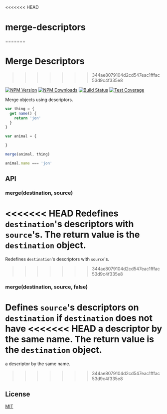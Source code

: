 <<<<<<< HEAD
# merge-descriptors
=======
# Merge Descriptors
>>>>>>> 344ae8079104d2cd547eac1fffac53d9c4f335e8

[![NPM Version][npm-image]][npm-url]
[![NPM Downloads][downloads-image]][downloads-url]
[![Build Status][travis-image]][travis-url]
[![Test Coverage][coveralls-image]][coveralls-url]

Merge objects using descriptors.

```js
var thing = {
  get name() {
    return 'jon'
  }
}

var animal = {

}

merge(animal, thing)

animal.name === 'jon'
```

## API

### merge(destination, source)

<<<<<<< HEAD
Redefines `destination`'s descriptors with `source`'s. The return value is the
`destination` object.
=======
Redefines `destination`'s descriptors with `source`'s.
>>>>>>> 344ae8079104d2cd547eac1fffac53d9c4f335e8

### merge(destination, source, false)

Defines `source`'s descriptors on `destination` if `destination` does not have
<<<<<<< HEAD
a descriptor by the same name. The return value is the `destination` object.
=======
a descriptor by the same name.
>>>>>>> 344ae8079104d2cd547eac1fffac53d9c4f335e8

## License

[MIT](LICENSE)

[npm-image]: https://img.shields.io/npm/v/merge-descriptors.svg
[npm-url]: https://npmjs.org/package/merge-descriptors
[travis-image]: https://img.shields.io/travis/component/merge-descriptors/master.svg
[travis-url]: https://travis-ci.org/component/merge-descriptors
[coveralls-image]: https://img.shields.io/coveralls/component/merge-descriptors/master.svg
[coveralls-url]: https://coveralls.io/r/component/merge-descriptors?branch=master
[downloads-image]: https://img.shields.io/npm/dm/merge-descriptors.svg
[downloads-url]: https://npmjs.org/package/merge-descriptors
